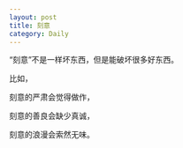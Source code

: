 ```yaml
---
layout: post
title: 刻意
category: Daily
---
```


“刻意”不是一样坏东西，但是能破坏很多好东西。  

比如，  

刻意的严肃会觉得做作，  

刻意的善良会缺少真诚，

刻意的浪漫会索然无味。
